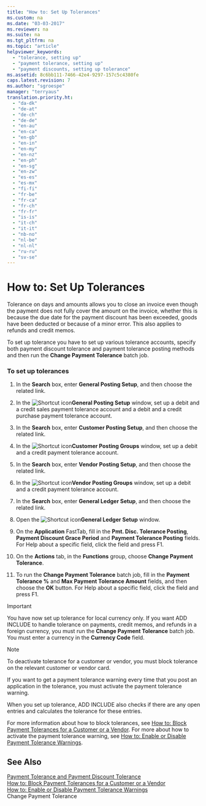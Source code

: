 ```yaml
---
title: "How to: Set Up Tolerances"
ms.custom: na
ms.date: "03-03-2017"
ms.reviewer: na
ms.suite: na
ms.tgt_pltfrm: na
ms.topic: "article"
helpviewer_keywords: 
  - "tolerance, setting up"
  - "payment tolerance, setting up"
  - "payment discounts, setting up tolerance"
ms.assetid: 8c6bb111-7466-42e4-9297-157c5c4380fe
caps.latest.revision: 7
ms.author: "sgroespe"
manager: "terryaus"
translation.priority.ht: 
  - "da-dk"
  - "de-at"
  - "de-ch"
  - "de-de"
  - "en-au"
  - "en-ca"
  - "en-gb"
  - "en-in"
  - "en-my"
  - "en-nz"
  - "en-ph"
  - "en-sg"
  - "en-zw"
  - "es-es"
  - "es-mx"
  - "fi-fi"
  - "fr-be"
  - "fr-ca"
  - "fr-ch"
  - "fr-fr"
  - "is-is"
  - "it-ch"
  - "it-it"
  - "nb-no"
  - "nl-be"
  - "nl-nl"
  - "ru-ru"
  - "sv-se"
---
```

# How to: Set Up Tolerances
Tolerance on days and amounts allows you to close an invoice even though the payment does not fully cover the amount on the invoice, whether this is because the due date for the payment discount has been exceeded, goods have been deducted or because of a minor error. This also applies to refunds and credit memos.  
  
 To set up tolerance you have to set up various tolerance accounts, specify both payment discount tolerance and payment tolerance posting methods and then run the **Change Payment Tolerance** batch job.  
  
### To set up tolerances  
  
1.  In the **Search** box, enter **General Posting Setup**, and then choose the related link.  
  
2.  In the ![Shortcut icon](../BusinessFunctionality/OnlineMaps/media/shortcutcoldicon.gif "shortcutColdIcon")**General Posting Setup** window, set up a debit and a credit sales payment tolerance account and a debit and a credit purchase payment tolerance account.  
  
3.  In the **Search** box, enter **Customer Posting Setup**, and then choose the related link.  
  
4.  In the ![Shortcut icon](../BusinessFunctionality/OnlineMaps/media/shortcutcoldicon.gif "shortcutColdIcon")**Customer Posting Groups** window, set up a debit and a credit payment tolerance account.  
  
5.  In the **Search** box, enter **Vendor Posting Setup**, and then choose the related link.  
  
6.  In the ![Shortcut icon](../BusinessFunctionality/OnlineMaps/media/shortcutcoldicon.gif "shortcutColdIcon")**Vendor Posting Groups** window, set up a debit and a credit payment tolerance account.  
  
7.  In the **Search** box, enter **General Ledger Setup**, and then choose the related link.  
  
8.  Open the ![Shortcut icon](../BusinessFunctionality/OnlineMaps/media/shortcutcoldicon.gif "shortcutColdIcon")**General Ledger Setup** window.  
  
9. On the **Application** FastTab, fill in the **Pmt. Disc. Tolerance Posting**, **Payment Discount Grace Period** and **Payment Tolerance Posting** fields. For Help about a specific field, click the field and press F1.  
  
10. On the **Actions** tab, in the **Functions** group, choose **Change Payment Tolerance**.  
  
11. To run the **Change Payment Tolerance** batch job, fill in the **Payment Tolerance %** and **Max Payment Tolerance Amount** fields, and then choose the **OK** button. For Help about a specific field, click the field and press F1.  
  
> [!IMPORTANT]  
>  You have now set up tolerance for local currency only. If you want ADD INCLUDE<!--[!INCLUDE[navnow](../ApplicationDesign/includes/navnow_md.md)]--> to handle tolerance on payments, credit memos, and refunds in a foreign currency, you must run the **Change Payment Tolerance** batch job. You must enter a currency in the **Currency Code** field.  
  
> [!NOTE]  
>  To deactivate tolerance for a customer or vendor, you must block tolerance on the relevant customer or vendor card.  
>   
>  If you want to get a payment tolerance warning every time that you post an application in the tolerance, you must activate the payment tolerance warning.  
>   
>  When you set up tolerance, ADD INCLUDE<!--[!INCLUDE[navnow](../ApplicationDesign/includes/navnow_md.md)]--> also checks if there are any open entries and calculates the tolerance for these entries.  
>   
>  For more information about how to block tolerances, see [How to: Block Payment Tolerances for a Customer or a Vendor](../Finance/how-to-block-payment-tolerances-for-a-customer-or-a-vendor.md). For more about how to activate the payment tolerance warning, see [How to: Enable or Disable Payment Tolerance Warnings](../Finance/how-to-enable-or-disable-payment-tolerance-warnings.md).  
  
## See Also  
 [Payment Tolerance and Payment Discount Tolerance](../Finance/payment-tolerance-and-payment-discount-tolerance.md)   
 [How to: Block Payment Tolerances for a Customer or a Vendor](../Finance/how-to-block-payment-tolerances-for-a-customer-or-a-vendor.md)   
 [How to: Enable or Disable Payment Tolerance Warnings](../Finance/how-to-enable-or-disable-payment-tolerance-warnings.md)   
 Change Payment Tolerance